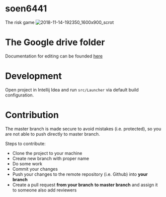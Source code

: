 # soen6441
The risk game
![2018-11-14-192350_1600x900_scrot](https://user-images.githubusercontent.com/2269864/48521601-2a9a2c80-e843-11e8-92c0-4871a4cc0aaa.jpg)


# The Google drive folder
Documentation for editing can be founded [here](https://drive.google.com/open?id=1huxtpM3wpLfRqsBpULZw2bwL_oJIjaIN)

# Development
Open project in Intellij Idea and run `src/Launcher` via default build configuration.

# Contribution
The master branch is made secure to avoid mistakes (i.e. protected), so you are not able to push directly to master branch.

Steps to contribute:
* Clone the project to your machine
* Create new branch with proper name
* Do some work
* Commit your changes
* Push your changes to the remote repository (i.e. Github) into **your branch**
* Create a pull request **from your branch** **to master branch** and assign it to someone also add reviewers

